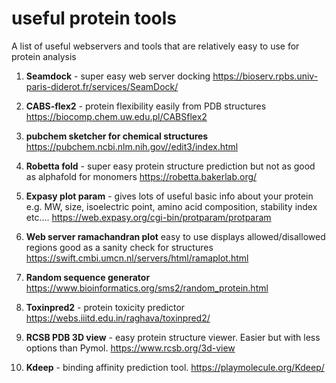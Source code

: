 # useful protein tools
A list of useful webservers and tools that are relatively easy to use for protein analysis

1. **Seamdock** - super easy web server docking https://bioserv.rpbs.univ-paris-diderot.fr/services/SeamDock/ 

2. **CABS-flex2** - protein flexibility easily from PDB structures https://biocomp.chem.uw.edu.pl/CABSflex2 

3. **pubchem sketcher for chemical structures** https://pubchem.ncbi.nlm.nih.gov//edit3/index.html

4. **Robetta fold** - super easy protein structure prediction but not as good as alphafold for monomers https://robetta.bakerlab.org/

5. **Expasy plot param** - gives lots of useful basic info about your protein e.g. MW, size, isoelectric point, amino acid composition, stability index etc…. https://web.expasy.org/cgi-bin/protparam/protparam

6. **Web server ramachandran plot** easy to use displays allowed/disallowed regions good as a sanity check for structures https://swift.cmbi.umcn.nl/servers/html/ramaplot.html

7. **Random sequence generator** https://www.bioinformatics.org/sms2/random_protein.html

8. **Toxinpred2** - protein toxicity predictor https://webs.iiitd.edu.in/raghava/toxinpred2/ 

9. **RCSB PDB 3D view** - easy protein structure viewer. Easier but with less options than Pymol. https://www.rcsb.org/3d-view 

10. **Kdeep** - binding affinity prediction tool. https://playmolecule.org/Kdeep/ 
